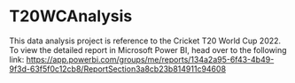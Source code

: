 # T20WCAnalysis

This data analysis project is reference to the Cricket T20 World Cup 2022.<br/>
To view the detailed report in Microsoft Power BI, head over to the following link: https://app.powerbi.com/groups/me/reports/134a2a95-6f43-4b49-9f3d-63f5f0c12cb8/ReportSection3a8cb23b814911c94608
